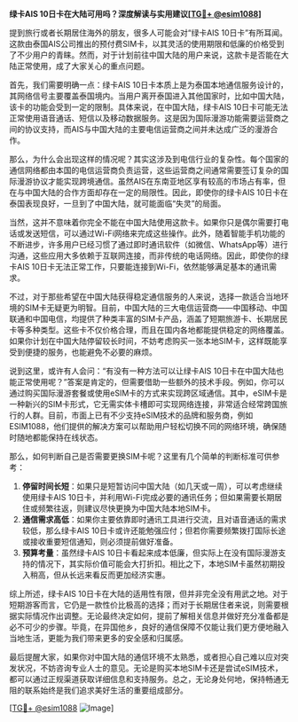 **绿卡AIS 10日卡在大陆可用吗？深度解读与实用建议[[TG💪+ @esim1088](https://t.me/s/esim1088)]**

提到旅行或者长期居住海外的朋友，很多人可能会对“绿卡AIS 10日卡”有所耳闻。这款由泰国AIS公司推出的预付费SIM卡，以其灵活的使用期限和低廉的价格受到了不少用户的青睐。然而，对于计划前往中国大陆的用户来说，这款卡是否能在大陆正常使用，成了大家关心的重点问题。

首先，我们需要明确一点：绿卡AIS 10日卡本质上是为泰国本地通信服务设计的，其网络信号主要覆盖泰国境内。当用户离开泰国进入其他国家时，比如中国大陆，该卡的功能会受到一定的限制。具体来说，在中国大陆，绿卡AIS 10日卡可能无法正常使用语音通话、短信以及移动数据服务。这是因为国际漫游功能需要运营商之间的协议支持，而AIS与中国大陆的主要电信运营商之间并未达成广泛的漫游合作。

那么，为什么会出现这样的情况呢？其实这涉及到电信行业的复杂性。每个国家的通信网络都由本国的电信运营商负责运营，这些运营商之间通常需要签订复杂的国际漫游协议才能实现跨境通信。虽然AIS在东南亚地区享有较高的市场占有率，但在与中国大陆的合作方面却存在一定的局限性。因此，即使你的绿卡AIS 10日卡在泰国表现良好，一旦到了中国大陆，就可能面临“失灵”的局面。

当然，这并不意味着你完全不能在中国大陆使用这款卡。如果你只是偶尔需要打电话或发送短信，可以通过Wi-Fi网络来完成这些操作。此外，随着智能手机功能的不断进步，许多用户已经习惯了通过即时通讯软件（如微信、WhatsApp等）进行沟通，这些应用大多依赖于互联网连接，而非传统的电话网络。因此，即使你的绿卡AIS 10日卡无法正常工作，只要能连接到Wi-Fi，依然能够满足基本的通讯需求。

不过，对于那些希望在中国大陆获得稳定通信服务的人来说，选择一款适合当地环境的SIM卡无疑更为明智。目前，中国大陆的三大电信运营商——中国移动、中国联通和中国电信，均提供了种类丰富的SIM卡产品，涵盖了短期旅游卡、长期居民卡等多种类型。这些卡不仅价格合理，而且在国内各地都能提供稳定的网络覆盖。如果你计划在中国大陆停留较长时间，不妨考虑购买一张本地SIM卡，这样既能享受到便捷的服务，也能避免不必要的麻烦。

说到这里，或许有人会问：“有没有一种方法可以让绿卡AIS 10日卡在中国大陆也能正常使用呢？”答案是肯定的，但需要借助一些额外的技术手段。例如，你可以通过购买国际漫游套餐或使用eSIM卡的方式来实现跨区域通信。其中，eSIM卡是一种新兴的SIM卡形式，它无需实体卡槽即可实现网络连接，非常适合经常跨国旅行的人群。目前，市面上已有不少支持eSIM技术的品牌和服务商，例如ESIM1088，他们提供的解决方案可以帮助用户轻松切换不同的网络环境，确保随时随地都能保持在线状态。

那么，如何判断自己是否需要更换SIM卡呢？这里有几个简单的判断标准可供参考：

1. **停留时间长短**：如果只是短暂访问中国大陆（如几天或一周），可以考虑继续使用绿卡AIS 10日卡，并利用Wi-Fi完成必要的通讯任务；但如果需要长期居住或频繁往返，则建议尽快更换为中国大陆本地SIM卡。
2. **通信需求高低**：如果你主要依靠即时通讯工具进行交流，且对语音通话的需求较低，那么绿卡AIS 10日卡或许还能勉强应付；但若你需要频繁拨打国际长途或接收重要短信通知，则必须提前做好准备。
3. **预算考量**：虽然绿卡AIS 10日卡看起来成本低廉，但实际上在没有国际漫游支持的情况下，其实际价值可能会大打折扣。相比之下，本地SIM卡虽然初期投入稍高，但从长远来看反而更加经济实惠。

综上所述，绿卡AIS 10日卡在大陆的适用性有限，但并非完全没有用武之地。对于短期游客而言，它仍是一款性价比极高的选择；而对于长期居住者来说，则需要根据实际情况作出调整。无论最终决定如何，提前了解相关信息并做好充分准备都是必不可少的步骤。毕竟，在异国他乡，良好的通信保障不仅能让我们更方便地融入当地生活，更能为我们带来更多的安全感和归属感。

最后提醒大家，如果你对中国大陆的通信环境不太熟悉，或者担心自己难以应对突发状况，不妨咨询专业人士的意见。无论是购买本地SIM卡还是尝试eSIM技术，都可以通过正规渠道获取详细信息和支持服务。总之，无论身处何地，保持畅通无阻的联系始终是我们追求美好生活的重要组成部分。

[[TG💪+ @esim1088](https://t.me/s/esim1088) ![Image](https://i.postimg.cc/4NQfJmqS/Snipaste-2025-05-13-00-14-12.png)]